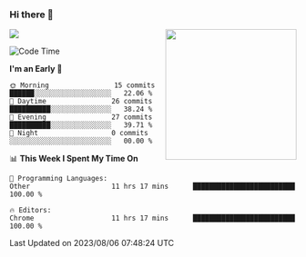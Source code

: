 ### Hi there 👋

![](https://metrics.lecoq.io/itaowu?template=classic&config.timezone=Asia%2FShanghai)
<img align='right' src="https://media.giphy.com/media/M9gbBd9nbDrOTu1Mqx/giphy.gif" width="230">

<!--START_SECTION:waka-->
![Code Time](http://img.shields.io/badge/Code%20Time-321%20hrs%206%20mins-blue)

**I'm an Early 🐤** 

```text
🌞 Morning                15 commits          ██████░░░░░░░░░░░░░░░░░░░   22.06 % 
🌆 Daytime                26 commits          ██████████░░░░░░░░░░░░░░░   38.24 % 
🌃 Evening                27 commits          ██████████░░░░░░░░░░░░░░░   39.71 % 
🌙 Night                  0 commits           ░░░░░░░░░░░░░░░░░░░░░░░░░   00.00 % 
```


📊 **This Week I Spent My Time On** 

```text
💬 Programming Languages: 
Other                    11 hrs 17 mins      █████████████████████████   100.00 % 

🔥 Editors: 
Chrome                   11 hrs 17 mins      █████████████████████████   100.00 % 
```


 Last Updated on 2023/08/06 07:48:24 UTC
<!--END_SECTION:waka-->

<!--
**itaowu/itaowu** is a ✨ _special_ ✨ repository because its `README.md` (this file) appears on your GitHub profile.

Here are some ideas to get you started:

- 🔭 I’m currently working on ...
- 🌱 I’m currently learning ...
- 👯 I’m looking to collaborate on ...
- 🤔 I’m looking for help with ...
- 💬 Ask me about ...
- 📫 How to reach me: ...
- 😄 Pronouns: ...
- ⚡ Fun fact: ...
-->
